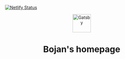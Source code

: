 [![Netlify Status](https://api.netlify.com/api/v1/badges/18584746-1cbb-4c7a-98db-f207073be667/deploy-status)](https://app.netlify.com/sites/moljac024-homepage/deploys)

<p align="center">
  <a href="https://www.gatsbyjs.org">
    <img alt="Gatsby" src="https://www.gatsbyjs.org/monogram.svg" width="60" />
  </a>
</p>
<h1 align="center">
  Bojan's homepage
</h1>
